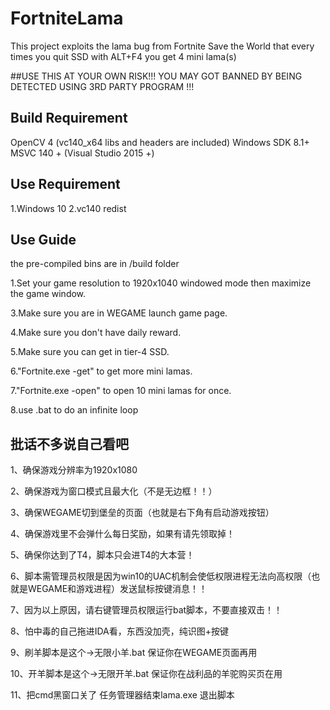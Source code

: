 # FortniteLama
This project exploits the lama bug from Fortnite Save the World that every times you quit SSD with ALT+F4 you get 4 mini lama(s)

##USE THIS AT YOUR OWN RISK!!! YOU MAY GOT BANNED BY BEING DETECTED USING 3RD PARTY PROGRAM !!!

## Build Requirement
OpenCV 4 (vc140_x64 libs and headers are included)
Windows SDK 8.1+
MSVC 140 + (Visual Studio 2015 +)

## Use Requirement
1.Windows 10
2.vc140 redist

## Use Guide

the pre-compiled bins are in /build folder

1.Set your game resolution to 1920x1040 windowed mode then maximize the game window.

3.Make sure you are in WEGAME launch game page.

4.Make sure you don't have daily reward.

5.Make sure you can get in tier-4 SSD.

6."Fortnite.exe -get" to get more mini lamas.

7."Fortnite.exe -open" to open 10 mini lamas for once.

8.use .bat to do an infinite loop

## 批话不多说自己看吧
1、确保游戏分辨率为1920x1080

2、确保游戏为窗口模式且最大化（不是无边框！！）

3、确保WEGAME切到堡垒的页面（也就是右下角有启动游戏按钮）

4、确保游戏里不会弹什么每日奖励，如果有请先领取掉！

5、确保你达到了T4，脚本只会进T4的大本营！

6、脚本需管理员权限是因为win10的UAC机制会使低权限进程无法向高权限（也就是WEGAME和游戏进程）发送鼠标按键消息！！

7、因为以上原因，请右键管理员权限运行bat脚本，不要直接双击！！

8、怕中毒的自己拖进IDA看，东西没加壳，纯识图+按键

9、刷羊脚本是这个→无限小羊.bat 保证你在WEGAME页面再用

10、开羊脚本是这个→无限开羊.bat 保证你在战利品的羊驼购买页在用

11、把cmd黑窗口关了 任务管理器结束lama.exe 退出脚本
